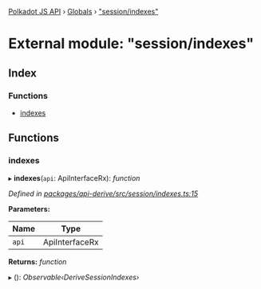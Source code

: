 [Polkadot JS API](../README.md) › [Globals](../globals.md) › ["session/indexes"](_session_indexes_.md)

# External module: "session/indexes"

## Index

### Functions

* [indexes](_session_indexes_.md#indexes)

## Functions

###  indexes

▸ **indexes**(`api`: ApiInterfaceRx): *function*

*Defined in [packages/api-derive/src/session/indexes.ts:15](https://github.com/polkadot-js/api/blob/7fe68857a0/packages/api-derive/src/session/indexes.ts#L15)*

**Parameters:**

Name | Type |
------ | ------ |
`api` | ApiInterfaceRx |

**Returns:** *function*

▸ (): *Observable‹DeriveSessionIndexes›*
